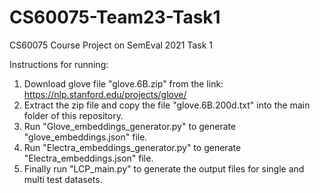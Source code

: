 # CS60075-Team23-Task1
CS60075 Course Project on SemEval 2021 Task 1

Instructions for running:  

1. Download glove file "glove.6B.zip" from the link: https://nlp.stanford.edu/projects/glove/  
2. Extract the zip file and copy the file "glove.6B.200d.txt" into the main folder of this repository.  
4. Run "Glove_embeddings_generator.py" to generate "glove_embeddings.json" file.  
5. Run "Electra_embeddings_generator.py" to generate "Electra_embeddings.json" file.
6. Finally run "LCP_main.py" to generate the output files for single and multi test datasets.
